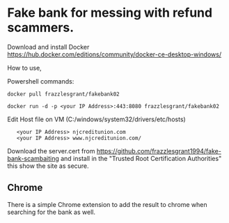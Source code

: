 # Fake bank for messing with refund scammers.

Download and install Docker https://hub.docker.com/editions/community/docker-ce-desktop-windows/

How to use,

Powershell commands:

    docker pull frazzlesgrant/fakebank02

    docker run -d -p <your IP Address>:443:8080 frazzlesgrant/fakebank02

Edit Host file on VM (C:/windows/system32/drivers/etc/hosts)

       <your IP Address> njcreditunion.com 
       <your IP Address> www.njcreditunion.com/

Download the server.cert from https://github.com/frazzlesgrant1994/fake-bank-scambaiting and install in the "Trusted Root Certification Authorities" this show the site as secure.


## Chrome

There is a simple Chrome extension to add the result to chrome when searching for the bank as well.
